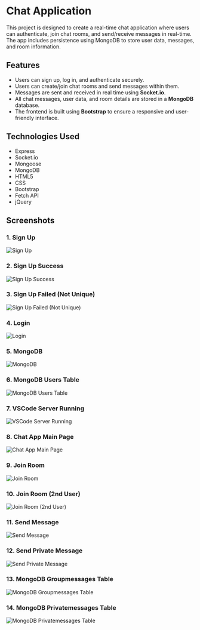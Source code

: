 # Chat Application

This project is designed to create a real-time chat application where users can authenticate, join chat rooms, and send/receive messages in real-time. The app includes persistence using MongoDB to store user data, messages, and room information.

## Features

- Users can sign up, log in, and authenticate securely.
- Users can create/join chat rooms and send messages within them.
- Messages are sent and received in real time using **Socket.io**.
- All chat messages, user data, and room details are stored in a **MongoDB** database.
- The frontend is built using **Bootstrap** to ensure a responsive and user-friendly interface.

## Technologies Used
- Express  
- Socket.io  
- Mongoose  
- MongoDB  
- HTML5  
- CSS  
- Bootstrap  
- Fetch API  
- jQuery

## Screenshots

### 1. Sign Up
![Sign Up](https://github.com/t-cecilia-nguyen/100749684_lab_test1_chat_app/blob/main/assets/1_signup.png)

### 2. Sign Up Success
![Sign Up Success](https://github.com/t-cecilia-nguyen/100749684_lab_test1_chat_app/blob/main/assets/2_signup_success.png)

### 3. Sign Up Failed (Not Unique)
![Sign Up Failed (Not Unique)](https://github.com/t-cecilia-nguyen/100749684_lab_test1_chat_app/blob/main/assets/2b_signup_failed_not_unique.png)

### 4. Login
![Login](https://github.com/t-cecilia-nguyen/100749684_lab_test1_chat_app/blob/main/assets/3_login.png)

### 5. MongoDB
![MongoDB](https://github.com/t-cecilia-nguyen/100749684_lab_test1_chat_app/blob/main/assets/4_mongodb.png)

### 6. MongoDB Users Table
![MongoDB Users Table](https://github.com/t-cecilia-nguyen/100749684_lab_test1_chat_app/blob/main/assets/5_mongodb_users.png)

### 7. VSCode Server Running
![VSCode Server Running](https://github.com/t-cecilia-nguyen/100749684_lab_test1_chat_app/blob/main/assets/6_vscode_server_start.png)

### 8. Chat App Main Page
![Chat App Main Page](https://github.com/t-cecilia-nguyen/100749684_lab_test1_chat_app/blob/main/assets/7_chat_app_main.png)

### 9. Join Room
![Join Room](https://github.com/t-cecilia-nguyen/100749684_lab_test1_chat_app/blob/main/assets/8_join_room_nodejs.png)

### 10. Join Room (2nd User)
![Join Room (2nd User)](https://github.com/t-cecilia-nguyen/100749684_lab_test1_chat_app/blob/main/assets/9_join_room_2nd_user.png)

### 11. Send Message
![Send Message](https://github.com/t-cecilia-nguyen/100749684_lab_test1_chat_app/blob/main/assets/10_send_message_all.png)

### 12. Send Private Message
![Send Private Message](https://github.com/t-cecilia-nguyen/100749684_lab_test1_chat_app/blob/main/assets/11_send_private_message.png)

### 13. MongoDB Groupmessages Table
![MongoDB Groupmessages Table](https://github.com/t-cecilia-nguyen/100749684_lab_test1_chat_app/blob/main/assets/12_mongodb_groupmessages.png)

### 14. MongoDB Privatemessages Table
![MongoDB Privatemessages Table](https://github.com/t-cecilia-nguyen/100749684_lab_test1_chat_app/blob/main/assets/13_mongodb_privatemessages.png)

